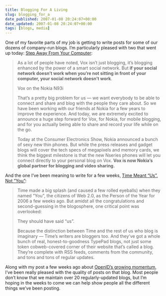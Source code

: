 ```yaml
---
title: Blogging For A Living
slug: blogging_for_a
date_published: 2007-01-08 20:24:07+00:00
date_updated: 2007-01-08 20:24:07+00:00
tags: [blogs, media]
---
```

One of my favorite parts of my job is getting to write posts for some of our dozens of company-run blogs. I’m particularly pleased with two that went up today:
[Step Away From Your Computer](http://www.sixapart.com/about/news/2007/01/nokia-nseries-vox-video.html):

> As a lot of people have noted, Vox isn’t just blogging, it’s blogging enhanced by the power of a smart social network. But **if your social network doesn’t work when you’re not sitting in front of your computer, your social network doesn’t work**.
> 
> Vox on the Nokia N93i
> 
> That’s a pretty big problem for us — we want everybody to be able to connect and share and blog with the people they care about. So we have been working with our friends at Nokia for a few years to improve the experience. And today, we are extremely excited to announce a huge step forward for Vox, for Nokia, for mobile blogging, and for you actually being able to share and record your life while on the go.
> 
> Today at the Consumer Electronics Show, Nokia announced a bunch of sexy new thin phones. But while the press releases and gadget blogs will cover the tech specs of megapixels and memory cards, we think the biggest milestone is that the new Nseries phones will let you connect directly to your personal blog on Vox. **Vox is now Nokia’s global partner for blogging and video sharing.**

And the one I’ve been meaning to write for a few weeks, [Time Meant “Us”, Not “You”](http://www.sixapart.com/about/news/2007/01/time-meant-us.html):

> Time made a big splash (and caused a few rolled eyeballs) when they named “You”, the citizens of Web 2.0, as the Person of the Year for 2006 a few weeks ago. But amidst all the congratulations and second-guessing in the blogosphere, one critical point was overlooked:
> 
> They should have said “us”.
> 
> Because the distinction between Time and the rest of us who blog is imaginary — Time’s writers are bloggers too. And they’ve got a whole bunch of real, honest-to-goodness TypePad blogs, not just some token cobweb-covered corner of their website that’s called a blog. They’re complete with RSS feeds, comments from the community, and tons and tons of regular updates.

Along with my post a few weeks ago about [OpenID’s growing momentum](http://www.sixapart.com/about/news/2006/12/openids_growing.html), I’ve been really pleased with the quality of posts on that blog. Most people don’t know that we maintain over 20 regularly-updated blogs, but I’m hoping in the weeks to come we can help show people all the different things we’ve been posting.
